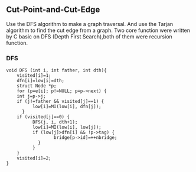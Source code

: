 
## Cut-Point-and-Cut-Edge

Use the DFS algorithm to make a graph traversal. And use the Tarjan algorithm to find the cut edge from a graph.
Two core function were written by C basic on DFS (Depth First Search),both of them were recursion function.

### DFS

```
void DFS (int i, int father, int dth){
    visited[i]=1;
    dfn[i]=low[i]=dth;
    struct Node *p;
    for (p=e[i]; p!=NULL; p=p->next) {
    int j=p->j;
    if (j!=father && visited[j]==1) {
          low[i]=MI(low[i], dfn[j]);
      }
    if (visited[j]==0) {
          DFS(j, i, dth+1);
          low[i]=MI(low[i], low[j]);
          if (low[j]>dfn[i] && !p->tag) {
                  bridge[p->id]=++nbridge;
            }
          }
    }
    visited[i]=2;
}
```
